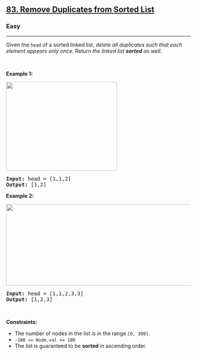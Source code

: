 <h2><a href="https://leetcode.com/problems/remove-duplicates-from-sorted-list/">83. Remove Duplicates from Sorted List</a></h2><h3>Easy</h3><hr><div style="user-select: text;"><p style="user-select: text;">Given the <code style="user-select: text;">head</code> of a sorted linked list, <em style="user-select: text;">delete all duplicates such that each element appears only once</em>. Return <em style="user-select: text;">the linked list <strong style="user-select: text;">sorted</strong> as well</em>.</p>

<p style="user-select: text;">&nbsp;</p>
<p style="user-select: text;"><strong class="example" style="user-select: text;">Example 1:</strong></p>
<img alt="" src="https://assets.leetcode.com/uploads/2021/01/04/list1.jpg" style="width: 302px; height: 242px; user-select: text;">
<pre style="user-select: text;"><strong style="user-select: text;">Input:</strong> head = [1,1,2]
<strong style="user-select: text;">Output:</strong> [1,2]
</pre>

<p style="user-select: text;"><strong class="example" style="user-select: text;">Example 2:</strong></p>
<img alt="" src="https://assets.leetcode.com/uploads/2021/01/04/list2.jpg" style="width: 542px; height: 222px; user-select: text;">
<pre style="user-select: text;"><strong style="user-select: text;">Input:</strong> head = [1,1,2,3,3]
<strong style="user-select: text;">Output:</strong> [1,2,3]
</pre>

<p style="user-select: text;">&nbsp;</p>
<p style="user-select: text;"><strong style="user-select: text;">Constraints:</strong></p>

<ul style="user-select: text;">
	<li style="user-select: text;">The number of nodes in the list is in the range <code style="user-select: text;">[0, 300]</code>.</li>
	<li style="user-select: text;"><code style="user-select: text;">-100 &lt;= Node.val &lt;= 100</code></li>
	<li style="user-select: text;">The list is guaranteed to be <strong style="user-select: text;">sorted</strong> in ascending order.</li>
</ul>
</div>